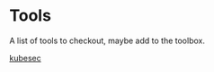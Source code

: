 # Tools

A list of tools to checkout, maybe add to the toolbox.

[kubesec](https://github.com/controlplaneio/kubesec)
